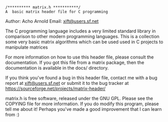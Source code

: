     /********** matrix.h ***********/
    A  basic matrix header file for C programming

Author:          Acho Arnold
Email:            xift@users.sf.net


The C programming language includes a very limited standard library in
comparison to other modern programming languages.  This is a collection
some very basic matrix algorithms which can be used  used in C projects to
manipulate matrices

For more information on how to use this header file, please consult the
documentation. If you got this file from a matrix package, then
the documentation is available in the docs/ directory. 

If you think you've found a bug in  this header file, contact me with a bug
report at  xift@users.sf.net or submit it to the bug tracker at
https://sourceforge.net/projects/matrix-header/

matrix.h is free software, released under the GNU GPL. Please see the
COPYING file for more information. If you do modify this program,
please tell me about it! Perhaps you've made a good improvement that
I can learn from :)
